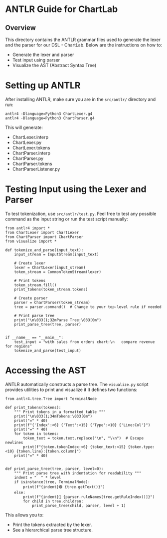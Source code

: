 # ANTLR Guide for ChartLab

## Overview
This directory contains the ANTLR grammar files used to generate the lexer 
and the parser for our DSL -  ChartLab. Below are the instructions on how to:
* Generate the lexer and parser
* Test input using parser
* Visualize the AST (Abstract Syntax Tree)

# Setting up ANTLR
After installing ANTLR, make sure you are in the ```src/antlr/``` directory and run:
  
  ```
  antlr4 -Dlanguage=Python3 ChartLexer.g4
  antlr4 -Dlanguage=Python3 ChartParser.g4
  ```

This will generate:
* ChartLexer.interp
* ChartLexer.py
* ChartLexer.tokens
* ChartParser.interp
* ChartParser.py
* ChartParser.tokens
* ChartParserListener.py

# Testing Input using the Lexer and Parser
To test tokenization, use ```src/antlr/test.py```. 
Feel free to test any possible command as the input string or run the test script manually:

```
from antlr4 import *
from ChartLexer import ChartLexer
from ChartParser import ChartParser
from visualize import *

def tokenize_and_parse(input_text):
    input_stream = InputStream(input_text)

    # Create lexer
    lexer = ChartLexer(input_stream)
    token_stream = CommonTokenStream(lexer)

    # Print tokens
    token_stream.fill()
    print_tokens(token_stream.tokens)

    # Create parser
    parser = ChartParser(token_stream)
    tree = parser.command()  # Change to your top-level rule if needed

    # Print parse tree
    print("\n\033[1;32mParse Tree:\033[0m")
    print_parse_tree(tree, parser)


if __name__ == "__main__":
    test_input = "with sales from orders chart:\n   compare revenue for regions"
    tokenize_and_parse(test_input)
```

# Accessing the AST 
ANTLR automatically constructs a parse tree. 
The ```visualize.py``` script provides utilities to print and visualize it
It defines two functions:

```
from antlr4.tree.Tree import TerminalNode

def print_tokens(tokens):
    """ Print tokens in a formatted table """
    print("\n\033[1;34mTokens:\033[0m")
    print("=" * 40)
    print(f"{'Index':<6} {'Text':<15} {'Type':<10} {'Line:Col'}")
    print("=" * 40)
    for token in tokens:
        token_text = token.text.replace("\n", "\\n")  # Escape newlines
        print(f"{token.tokenIndex:<6} {token_text:<15} {token.type:<10} {token.line}:{token.column}")
    print("=" * 40)


def print_parse_tree(tree, parser, level=0):
    """ Print parse tree with indentation for readability """
    indent = "  " * level
    if isinstance(tree, TerminalNode):
        print(f"{indent}🟢 {tree.getText()}")
    else:
        print(f"{indent}🔷 {parser.ruleNames[tree.getRuleIndex()]}")
        for child in tree.children:
            print_parse_tree(child, parser, level + 1)
```

This allows you to:
* Print the tokens extracted by the lexer.
* See a hierarchical parse tree structure.
